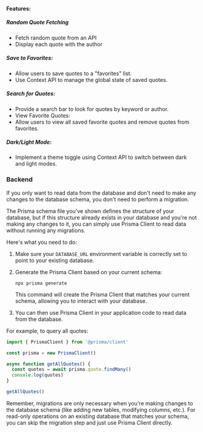 <!-- #### Project: Quate Generator with Favorites -->

#### Features:

##### Random Quote Fetching

- Fetch random quote from an API
- Display each quote with the author

##### Save to Favorites:

- Allow users to save quotes to a "favorites" list.
- Use Context API to manage the global state of saved quotes.

##### Search for Quotes:

- Provide a search bar to look for quotes by keyword or author.
- View Favorite Quotes:
- Allow users to view all saved favorite quotes and remove quotes from favorites.

##### Dark/Light Mode:

- Implement a theme toggle using Context API to switch between dark and light modes.


### Backend
If you only want to read data from the database and don't need to make any changes to the database schema, you don't need to perform a migration.

The Prisma schema file you've shown defines the structure of your database, but if this structure already exists in your database and you're not making any changes to it, you can simply use Prisma Client to read data without running any migrations.

Here's what you need to do:

1. Make sure your `DATABASE_URL` environment variable is correctly set to point to your existing database.

2. Generate the Prisma Client based on your current schema:

   ```
   npx prisma generate
   ```

   This command will create the Prisma Client that matches your current schema, allowing you to interact with your database.

3. You can then use Prisma Client in your application code to read data from the database.

For example, to query all quotes:

```typescript
import { PrismaClient } from '@prisma/client'

const prisma = new PrismaClient()

async function getAllQuotes() {
  const quotes = await prisma.quote.findMany()
  console.log(quotes)
}

getAllQuotes()
```

Remember, migrations are only necessary when you're making changes to the database schema (like adding new tables, modifying columns, etc.). For read-only operations on an existing database that matches your schema, you can skip the migration step and just use Prisma Client directly.